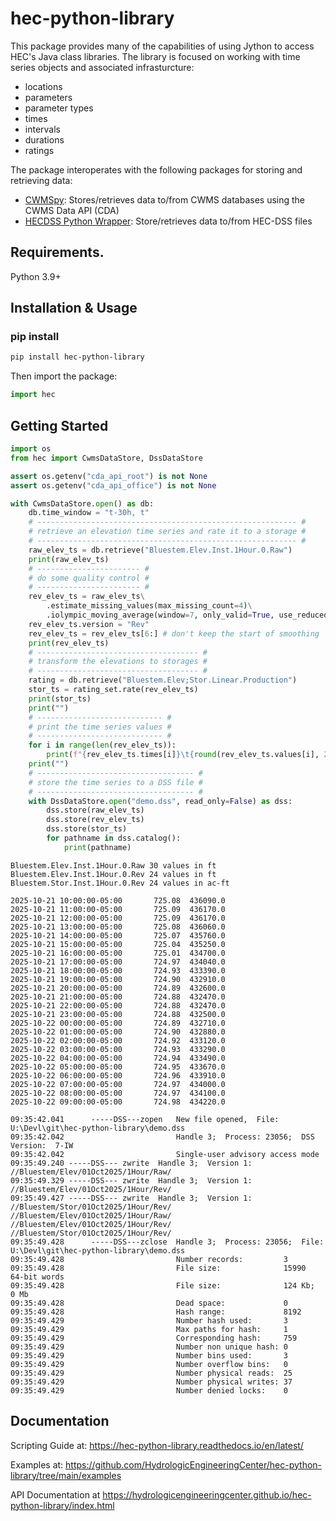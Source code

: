 # hec-python-library

This package provides many of the capabilities of using Jython to access HEC's Java
class libraries. The library is focused on working with time series objects and associated infrasturcture:
   - locations
   - parameters
   - parameter types
   - times
   - intervals
   - durations
   - ratings

The package interoperates with the following packages for storing and retrieving data:
  - [CWMSpy](https://github.com/HydrologicEngineeringCenter/cwms-python/blob/main/README.md): Stores/retrieves data to/from CWMS databases using the CWMS Data API (CDA)
  - [HECDSS Python Wrapper](https://github.com/HydrologicEngineeringCenter/hec-dss-python/blob/main/Readme.md): Store/retrieves data to/from HEC-DSS files

## Requirements.

Python 3.9+

## Installation & Usage

### pip install

```sh
pip install hec-python-library
```

Then import the package:

```python
import hec
```

## Getting Started

```python
import os
from hec import CwmsDataStore, DssDataStore

assert os.getenv("cda_api_root") is not None
assert os.getenv("cda_api_office") is not None

with CwmsDataStore.open() as db:
    db.time_window = "t-30h, t"
    # ---------------------------------------------------------- #
    # retrieve an elevation time series and rate it to a storage #
    # ---------------------------------------------------------- #
    raw_elev_ts = db.retrieve("Bluestem.Elev.Inst.1Hour.0.Raw")
    print(raw_elev_ts)
    # ----------------------- #
    # do some quality control #
    # ----------------------- #
    rev_elev_ts = raw_elev_ts\
        .estimate_missing_values(max_missing_count=4)\
        .iolympic_moving_average(window=7, only_valid=True, use_reduced=True)
    rev_elev_ts.version = "Rev"
    rev_elev_ts = rev_elev_ts[6:] # don't keep the start of smoothing
    print(rev_elev_ts)
    # ------------------------------------ #
    # transform the elevations to storages #
    # ------------------------------------ #
    rating = db.retrieve("Bluestem.Elev;Stor.Linear.Production")
    stor_ts = rating_set.rate(rev_elev_ts)
    print(stor_ts)
    print("")
    # ---------------------------- #
    # print the time series values #
    # ---------------------------- #
    for i in range(len(rev_elev_ts)):
        print(f"{rev_elev_ts.times[i]}\t{round(rev_elev_ts.values[i], 2):.2f}\t{round(stor_ts.values[i], -1)}")
    print("")
    # ----------------------------------- #
    # store the time series to a DSS file #
    # ----------------------------------- #
    with DssDataStore.open("demo.dss", read_only=False) as dss:
        dss.store(raw_elev_ts)
        dss.store(rev_elev_ts)
        dss.store(stor_ts)
        for pathname in dss.catalog():
            print(pathname)

```
```
Bluestem.Elev.Inst.1Hour.0.Raw 30 values in ft
Bluestem.Elev.Inst.1Hour.0.Rev 24 values in ft
Bluestem.Stor.Inst.1Hour.0.Rev 24 values in ac-ft

2025-10-21 10:00:00-05:00       725.08  436090.0
2025-10-21 11:00:00-05:00       725.09  436170.0
2025-10-21 12:00:00-05:00       725.09  436170.0
2025-10-21 13:00:00-05:00       725.08  436060.0
2025-10-21 14:00:00-05:00       725.07  435760.0
2025-10-21 15:00:00-05:00       725.04  435250.0
2025-10-21 16:00:00-05:00       725.01  434700.0
2025-10-21 17:00:00-05:00       724.97  434040.0
2025-10-21 18:00:00-05:00       724.93  433390.0
2025-10-21 19:00:00-05:00       724.90  432910.0
2025-10-21 20:00:00-05:00       724.89  432600.0
2025-10-21 21:00:00-05:00       724.88  432470.0
2025-10-21 22:00:00-05:00       724.88  432470.0
2025-10-21 23:00:00-05:00       724.88  432500.0
2025-10-22 00:00:00-05:00       724.89  432710.0
2025-10-22 01:00:00-05:00       724.90  432880.0
2025-10-22 02:00:00-05:00       724.92  433120.0
2025-10-22 03:00:00-05:00       724.93  433290.0
2025-10-22 04:00:00-05:00       724.94  433490.0
2025-10-22 05:00:00-05:00       724.95  433670.0
2025-10-22 06:00:00-05:00       724.96  433910.0
2025-10-22 07:00:00-05:00       724.97  434000.0
2025-10-22 08:00:00-05:00       724.97  434100.0
2025-10-22 09:00:00-05:00       724.98  434220.0

09:35:42.041      -----DSS---zopen   New file opened,  File: U:\Devl\git\hec-python-library\demo.dss
09:35:42.042                         Handle 3;  Process: 23056;  DSS Version:  7-IW
09:35:42.042                         Single-user advisory access mode
09:35:49.240 -----DSS--- zwrite  Handle 3;  Version 1:  //Bluestem/Elev/01Oct2025/1Hour/Raw/
09:35:49.329 -----DSS--- zwrite  Handle 3;  Version 1:  //Bluestem/Elev/01Oct2025/1Hour/Rev/
09:35:49.427 -----DSS--- zwrite  Handle 3;  Version 1:  //Bluestem/Stor/01Oct2025/1Hour/Rev/
//Bluestem/Elev/01Oct2025/1Hour/Raw/
//Bluestem/Elev/01Oct2025/1Hour/Rev/
//Bluestem/Stor/01Oct2025/1Hour/Rev/
09:35:49.428      -----DSS---zclose  Handle 3;  Process: 23056;  File: U:\Devl\git\hec-python-library\demo.dss
09:35:49.428                         Number records:         3
09:35:49.428                         File size:              15990  64-bit words
09:35:49.428                         File size:              124 Kb;  0 Mb
09:35:49.428                         Dead space:             0
09:35:49.428                         Hash range:             8192
09:35:49.429                         Number hash used:       3
09:35:49.429                         Max paths for hash:     1
09:35:49.429                         Corresponding hash:     759
09:35:49.429                         Number non unique hash: 0
09:35:49.429                         Number bins used:       3
09:35:49.429                         Number overflow bins:   0
09:35:49.429                         Number physical reads:  25
09:35:49.429                         Number physical writes: 37
09:35:49.429                         Number denied locks:    0
```

## Documentation

Scripting Guide at: https://hec-python-library.readthedocs.io/en/latest/

Examples at: https://github.com/HydrologicEngineeringCenter/hec-python-library/tree/main/examples

API Documentation at https://hydrologicengineeringcenter.github.io/hec-python-library/index.html

